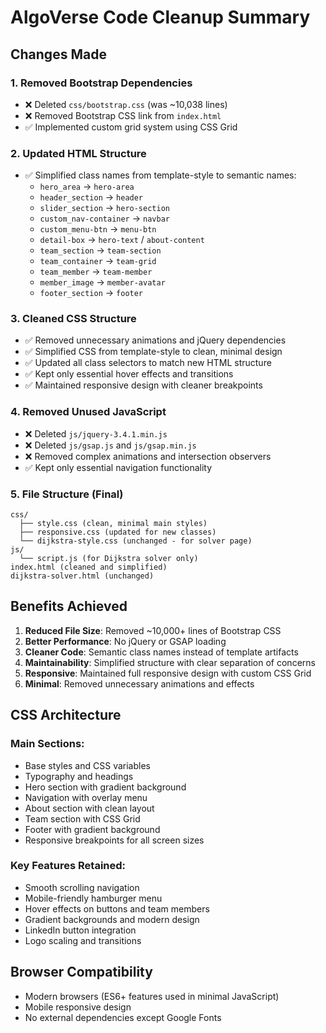 # AlgoVerse Code Cleanup Summary

## Changes Made

### 1. Removed Bootstrap Dependencies

- ❌ Deleted `css/bootstrap.css` (was ~10,038 lines)
- ❌ Removed Bootstrap CSS link from `index.html`
- ✅ Implemented custom grid system using CSS Grid

### 2. Updated HTML Structure

- ✅ Simplified class names from template-style to semantic names:
  - `hero_area` → `hero-area`
  - `header_section` → `header`
  - `slider_section` → `hero-section`
  - `custom_nav-container` → `navbar`
  - `custom_menu-btn` → `menu-btn`
  - `detail-box` → `hero-text` / `about-content`
  - `team_section` → `team-section`
  - `team_container` → `team-grid`
  - `team_member` → `team-member`
  - `member_image` → `member-avatar`
  - `footer_section` → `footer`

### 3. Cleaned CSS Structure

- ✅ Removed unnecessary animations and jQuery dependencies
- ✅ Simplified CSS from template-style to clean, minimal design
- ✅ Updated all class selectors to match new HTML structure
- ✅ Kept only essential hover effects and transitions
- ✅ Maintained responsive design with cleaner breakpoints

### 4. Removed Unused JavaScript

- ❌ Deleted `js/jquery-3.4.1.min.js`
- ❌ Deleted `js/gsap.js` and `js/gsap.min.js`
- ❌ Removed complex animations and intersection observers
- ✅ Kept only essential navigation functionality

### 5. File Structure (Final)

```
css/
  ├── style.css (clean, minimal main styles)
  ├── responsive.css (updated for new classes)
  └── dijkstra-style.css (unchanged - for solver page)
js/
  └── script.js (for Dijkstra solver only)
index.html (cleaned and simplified)
dijkstra-solver.html (unchanged)
```

## Benefits Achieved

1. **Reduced File Size**: Removed ~10,000+ lines of Bootstrap CSS
2. **Better Performance**: No jQuery or GSAP loading
3. **Cleaner Code**: Semantic class names instead of template artifacts
4. **Maintainability**: Simplified structure with clear separation of concerns
5. **Responsive**: Maintained full responsive design with custom CSS Grid
6. **Minimal**: Removed unnecessary animations and effects

## CSS Architecture

### Main Sections:

- Base styles and CSS variables
- Typography and headings
- Hero section with gradient background
- Navigation with overlay menu
- About section with clean layout
- Team section with CSS Grid
- Footer with gradient background
- Responsive breakpoints for all screen sizes

### Key Features Retained:

- Smooth scrolling navigation
- Mobile-friendly hamburger menu
- Hover effects on buttons and team members
- Gradient backgrounds and modern design
- LinkedIn button integration
- Logo scaling and transitions

## Browser Compatibility

- Modern browsers (ES6+ features used in minimal JavaScript)
- Mobile responsive design
- No external dependencies except Google Fonts
